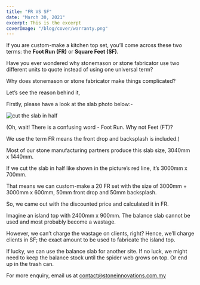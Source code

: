 ```yaml
---
title: "FR VS SF"
date: "March 30, 2021"
excerpt: This is the excerpt
coverImage: "/blog/cover/warranty.png"
---
```


If you are custom-make a kitchen top set, you’ll come across these two terms: the **Foot Run (FR)** or **Square Feet (SF)**.

Have you ever wondered why stonemason or stone fabricator use two different units to quote instead of using one universal term?

Why does stonemason or stone fabricator make things complicated?

Let’s see the reason behind it,

Firstly, please have a look at the slab photo below:-

![cut the slab in half](/blog/fr-vs-sf/cut-half.jpg)

(Oh, wait! There is a confusing word - Foot Run. Why not Feet (FT)?

We use the term FR means the front drop and backsplash is included.)

Most of our stone manufacturing partners produce this slab size, 3040mm x 1440mm.

If we cut the slab in half like shown in the picture’s red line, it’s 3000mm x 700mm.

That means we can custom-make a 20 FR set with the size of 3000mm + 3000mm x 600mm, 50mm front drop and 50mm backsplash.

So, we came out with the discounted price and calculated it in FR.

Imagine an island top with 2400mm x 900mm. The balance slab cannot be used and most probably become a wastage.

However, we can’t charge the wastage on clients, right? Hence, we’ll charge clients in SF; the exact amount to be used to fabricate the island top.

If lucky, we can use the balance slab for another site. If no luck, we might need to keep the balance stock until the spider web grows on top. Or end up in the trash can.

For more enquiry, email us at <a href="mailto:contact@stoneinnovations.com.my">contact@stoneinnovations.com.my</a>
